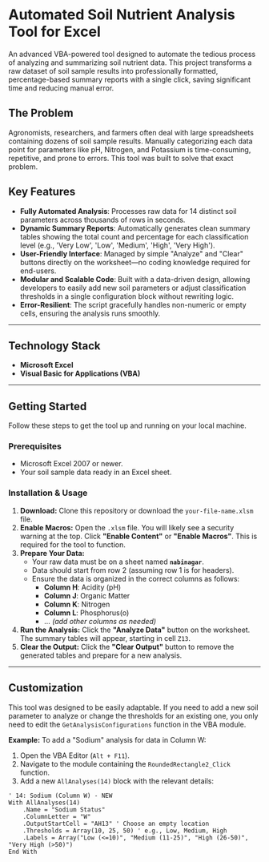 # Automated Soil Nutrient Analysis Tool for Excel

An advanced VBA-powered tool designed to automate the tedious process of analyzing and summarizing soil nutrient data. This project transforms a raw dataset of soil sample results into professionally formatted, percentage-based summary reports with a single click, saving significant time and reducing manual error.

## The Problem
Agronomists, researchers, and farmers often deal with large spreadsheets containing dozens of soil sample results. Manually categorizing each data point for parameters like pH, Nitrogen, and Potassium is time-consuming, repetitive, and prone to errors. This tool was built to solve that exact problem.

## Key Features
- **Fully Automated Analysis**: Processes raw data for 14 distinct soil parameters across thousands of rows in seconds.
- **Dynamic Summary Reports**: Automatically generates clean summary tables showing the total count and percentage for each classification level (e.g., 'Very Low', 'Low', 'Medium', 'High', 'Very High').
- **User-Friendly Interface**: Managed by simple "Analyze" and "Clear" buttons directly on the worksheet—no coding knowledge required for end-users.
- **Modular and Scalable Code**: Built with a data-driven design, allowing developers to easily add new soil parameters or adjust classification thresholds in a single configuration block without rewriting logic.
- **Error-Resilient**: The script gracefully handles non-numeric or empty cells, ensuring the analysis runs smoothly.

---

## Technology Stack
- **Microsoft Excel**
- **Visual Basic for Applications (VBA)**

---

## Getting Started

Follow these steps to get the tool up and running on your local machine.

### Prerequisites
- Microsoft Excel 2007 or newer.
- Your soil sample data ready in an Excel sheet.

### Installation & Usage
1.  **Download:** Clone this repository or download the `your-file-name.xlsm` file.
2.  **Enable Macros:** Open the `.xlsm` file. You will likely see a security warning at the top. Click **"Enable Content"** or **"Enable Macros"**. This is required for the tool to function.
3.  **Prepare Your Data:**
    -   Your raw data must be on a sheet named **`nabinagar`**.
    -   Data should start from row 2 (assuming row 1 is for headers).
    -   Ensure the data is organized in the correct columns as follows:
        -   **Column H**: Acidity (pH)
        -   **Column J**: Organic Matter
        -   **Column K**: Nitrogen
        -   **Column L**: Phosphorus(o)
        -   ... *(add other columns as needed)*
4.  **Run the Analysis:** Click the **"Analyze Data"** button on the worksheet. The summary tables will appear, starting in cell `Z13`.
5.  **Clear the Output:** Click the **"Clear Output"** button to remove the generated tables and prepare for a new analysis.

---

## Customization

This tool was designed to be easily adaptable. If you need to add a new soil parameter to analyze or change the thresholds for an existing one, you only need to edit the `GetAnalysisConfigurations` function in the VBA module.

**Example:** To add a "Sodium" analysis for data in Column W:

1.  Open the VBA Editor (`Alt + F11`).
2.  Navigate to the module containing the `RoundedRectangle2_Click` function.
3.  Add a new `AllAnalyses(14)` block with the relevant details:

```vba
' 14: Sodium (Column W) - NEW
With AllAnalyses(14)
    .Name = "Sodium Status"
    .ColumnLetter = "W"
    .OutputStartCell = "AH13" ' Choose an empty location
    .Thresholds = Array(10, 25, 50) ' e.g., Low, Medium, High
    .Labels = Array("Low (<=10)", "Medium (11-25)", "High (26-50)", "Very High (>50)")
End With
